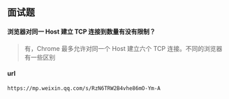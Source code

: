 ## 面试题

#### 浏览器对同一 Host 建立 TCP 连接到数量有没有限制？

> 有，Chrome 最多允许对同一个 Host 建立六个 TCP 连接。不同的浏览器有一些区别









#### url

```
https://mp.weixin.qq.com/s/RzN6TRW2B4vhe86mO-Ym-A
```

